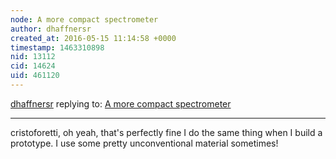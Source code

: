 ```yaml
---
node: A more compact spectrometer
author: dhaffnersr
created_at: 2016-05-15 11:14:58 +0000
timestamp: 1463310898
nid: 13112
cid: 14624
uid: 461120
---
```




[dhaffnersr](../profile/dhaffnersr) replying to: [A more compact spectrometer](../notes/cristoforetti/05-13-2016/a-more-compact-spectrometer)

----
 cristoforetti, oh yeah, that's perfectly fine I do the same thing when I build a prototype. I use some pretty unconventional material sometimes!